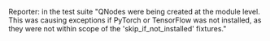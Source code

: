 Reporter: in the test suite "QNodes were being created at the module level. This was causing exceptions if PyTorch or TensorFlow was not installed, as they were not within scope of the 'skip_if_not_installed' fixtures."